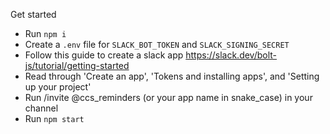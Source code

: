 Get started

- Run `npm i`
- Create a `.env` file for `SLACK_BOT_TOKEN` and `SLACK_SIGNING_SECRET`
- Follow this guide to create a slack app https://slack.dev/bolt-js/tutorial/getting-started
- Read through 'Create an app', 'Tokens and installing apps', and 'Setting up your project'
- Run /invite @ccs_reminders (or your app name in snake_case) in your channel
- Run `npm start`

